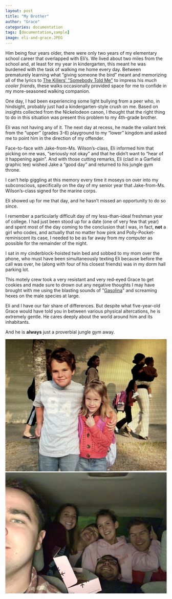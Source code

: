 ```yaml
---
layout: post
title: "My Brother"
author: "Grace"
categories: documentation
tags: [documentation,sample]
image: eli-and-grace.JPEG
---
```


Him being four years older, there were only two years of my elementary school career that overlapped with Eli’s. We lived about two miles from the school and, at least for my year in kindergarten, this meant he was burdened with the task of walking me home every day. Between prematurely learning what “giving someone the bird” meant and memorizing all of the lyrics to [The Killers’ "Somebody Told Me"](https://open.spotify.com/track/6PwjJ58I4t7Mae9xfZ9l9v?si=e2e4e53d2c9c43e6) to impress his _much cooler friends_, these walks occasionally provided space for me to confide in my more-seasoned walking companion.

One day, I had been experiencing some light bullying from a peer who, in hindsight, probably just had a kindergarten-style crush on me. Based on insights collected from the Nickelodeon canon, I thought that the right thing to do in this situation was present this problem to my 4th-grade brother.

Eli was not having any of it. The next day at recess, he made the valiant trek from the “upper” (grades 3-6) playground to my “lower” kingdom and asked me to point him in the direction of my offender. 

Face-to-face with Jake-from-Ms. Wilson’s-class, Eli informed him that picking on me was, “seriously not okay” and that he didn’t want to “hear of it happening again”. And with those cutting remarks, Eli (clad in a Garfield graphic tee) wished Jake a “good day” and returned to his jungle gym throne.

I can’t help giggling at this memory every time it moseys on over into my subconscious, specifically on the day of my senior year that Jake-from-Ms. Wilson’s-class signed for the marine corps. 

Eli showed up for me that day, and he hasn’t missed an opportunity to do so since.

I remember a particularly difficult day of my less-than-ideal freshman year of college. I had just been stood up for a date (one of very few that year) and spent most of the day coming to the conclusion that I was, in fact, **not** a girl who codes, and actually that no matter how pink and Polly-Pocket-reminiscent its case, I needed to be as far away from my computer as possible for the remainder of the night. 

I sat in my cinderblock-hoisted twin bed and sobbed to my mom over the phone, who must have been simultaneously texting Eli because before the call was over, he (along with four of his closest friends) was in my dorm hall parking lot. 

This motely crew took a very resistant and very red-eyed Grace to get cookies and made sure to drown out any negative thoughts I may have brought with me using the blasting sounds of "[Gasolina](https://open.spotify.com/track/228BxWXUYQPJrJYHDLOHkj?si=192581fd22cb4272)" and screaming hexes on the male species at large. 

Eli and I have our fair share of differences. But despite what five-year-old Grace would have told you in between various physical altercations, he is extremely gentle. He cares deeply about the world around him and its inhabitants.

And he is **always** just a proverbial jungle gym away.
<br/>

![Watch out Jake](https://raw.githubusercontent.com/sophieggee/fkagrace/gh-pages/assets/img/july/elementary.jpeg "Watch out Jake")
![Gasolina](https://raw.githubusercontent.com/sophieggee/fkagrace/gh-pages/assets/img/july/car.jpeg "Gasolina")
